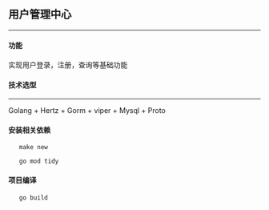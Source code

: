 ## 用户管理中心

----

#### 功能
实现用户登录，注册，查询等基础功能

#### 技术选型

----
Golang + Hertz + Gorm + viper + Mysql + Proto

#### 安装相关依赖
````  
   make new

   go mod tidy
````

#### 项目编译
````
   go build
````